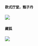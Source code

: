 #### `欧式厅堂，甄子丹`
![](https://pic3.zhimg.com/v2-807a2bf955648730ba7f8ef7e1886faa_r.jpg)

#### `藏狐`
![](https://pbs.twimg.com/profile_images/1112734472405815296/CHKKWPO7.png)
